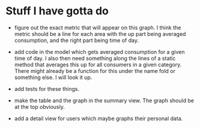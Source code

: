 # Stuff I have gotta do
 - figure out the exact metric that will appear on this graph. I think the metric should be a line
   for each area with the up part being averaged consumption, and the right part being time of day.
 - add code in the model which gets averaged consumption for a given time of day. I also then need
   something along the lines of a static method that averages this up for all consumers in a
   given category. There might already be a function for this under the name fold or something else.
   I will look it up.
 - add tests for these things.

 - make the table and the graph in the summary view. The graph should be at the top obviously.
 - add a detail view for users which maybe graphs their personal data.
